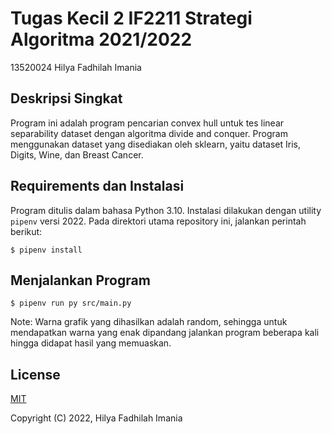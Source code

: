 # Tugas Kecil 2 IF2211 Strategi Algoritma 2021/2022

13520024 Hilya Fadhilah Imania

## Deskripsi Singkat

Program ini adalah program pencarian convex hull untuk tes linear
separability dataset dengan algoritma divide and conquer. Program
menggunakan dataset yang disediakan oleh sklearn, yaitu dataset
Iris, Digits, Wine, dan Breast Cancer.

## Requirements dan Instalasi

Program ditulis dalam bahasa Python 3.10.
Instalasi dilakukan dengan utility `pipenv` versi 2022.
Pada direktori utama repository ini, jalankan perintah berikut:

```
$ pipenv install
```

## Menjalankan Program

```
$ pipenv run py src/main.py
```

Note: Warna grafik yang dihasilkan adalah random, sehingga untuk
mendapatkan warna yang enak dipandang jalankan program beberapa kali
hingga didapat hasil yang memuaskan.

## License

[MIT](https://opensource.org/licenses/MIT)

Copyright (C) 2022, Hilya Fadhilah Imania
